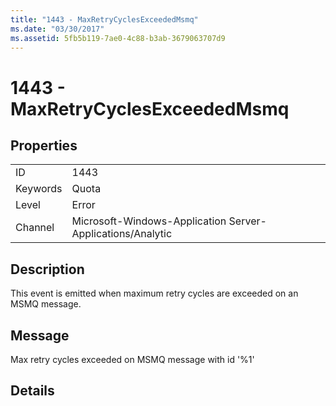 ```yaml
---
title: "1443 - MaxRetryCyclesExceededMsmq"
ms.date: "03/30/2017"
ms.assetid: 5fb5b119-7ae0-4c88-b3ab-3679063707d9
---
```

# 1443 - MaxRetryCyclesExceededMsmq
## Properties  
  
|||  
|-|-|  
|ID|1443|  
|Keywords|Quota|  
|Level|Error|  
|Channel|Microsoft-Windows-Application Server-Applications/Analytic|  
  
## Description  
 This event is emitted when maximum retry cycles are exceeded on an MSMQ message.  
  
## Message  
 Max retry cycles exceeded on MSMQ message with id '%1'  
  
## Details
